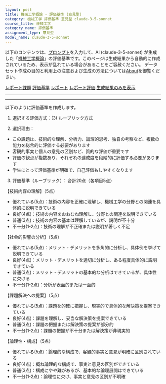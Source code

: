 ```yaml
---
layout: post
title: 機械工学概論 - 評価基準 (意見型)
category: 機械工学 評価基準 意見型 claude-3-5-sonnet
course_title: 機械工学
category_name: 評価基準
assignment_type: 意見型
model_name: claude-3-5-sonnet
---
```


以下のコンテンツは、[プロンプト](http://127.0.0.1:8000/generated/機械工学/claude-3-5-sonnet/prompt_評価基準-意見型.md)を入力して、AI (claude-3-5-sonnet) が生成した「[機械工学概論](/contents/機械工学/)」の評価基準です。このページは生成結果から自動的に作成されているため、表示が乱れている場合があることをご容赦ください。
データセット作成の目的と利用上の注意および生成の方法については[About](/About)を御覧ください。

[レポート課題](../レポート課題-意見型)
[評価基準](../評価基準-意見型)
[レポート](../レポート-意見型)
[レポート評価](../レポート評価-意見型)
[生成結果のみを表示](http://127.0.0.1:8000/generated/機械工学/claude-3-5-sonnet/評価基準-意見型.md)
  

***
***
  
以下のように評価基準を作成します。

1. 選択する評価方式：(3) ルーブリック方式

2. 選択理由：
- この課題は、技術的な理解、分析力、論理的思考、独自の考察など、複数の能力を総合的に評価する必要があります
- 客観的事実と個人の意見の区別など、質的な評価が重要です
- 評価の観点が複数あり、それぞれの達成度を段階的に評価する必要があります
- 学生にとって評価基準が明確で、自己評価もしやすくなります

3. 評価基準（ルーブリック）：
合計20点（各項目5点）

【技術内容の理解】（5点）
- 優れている(5点)：技術の内容を正確に理解し、機械工学の分野との関連を具体的に説明できている
- 良好(4点)：技術の内容をおおむね理解し、分野との関連を説明できている
- 普通(3点)：技術の内容の基本は理解しているが、説明が不十分
- 不十分(1-2点)：技術の理解が不正確または説明が著しく不足

【社会的影響の分析】（5点）
- 優れている(5点)：メリット・デメリットを多角的に分析し、具体例を挙げて説明できている
- 良好(4点)：メリット・デメリットを適切に分析し、ある程度具体的に説明できている
- 普通(3点)：メリット・デメリットの基本的な分析はできているが、具体性に欠ける
- 不十分(1-2点)：分析が表面的または一面的

【課題解決への提案】（5点）
- 優れている(5点)：課題を的確に把握し、現実的で具体的な解決策を提案できている
- 良好(4点)：課題を理解し、妥当な解決策を提案できている
- 普通(3点)：課題の把握または解決策の提案が部分的
- 不十分(1-2点)：課題の把握が不十分または解決策が非現実的

【論理性・構成】（5点）
- 優れている(5点)：論理的な構成で、客観的事実と意見が明確に区別されている
- 良好(4点)：概ね論理的な構成で、事実と意見の区別ができている
- 普通(3点)：構成にやや難があるが、基本的な論理展開はできている
- 不十分(1-2点)：論理性に欠け、事実と意見の区別が不明確
